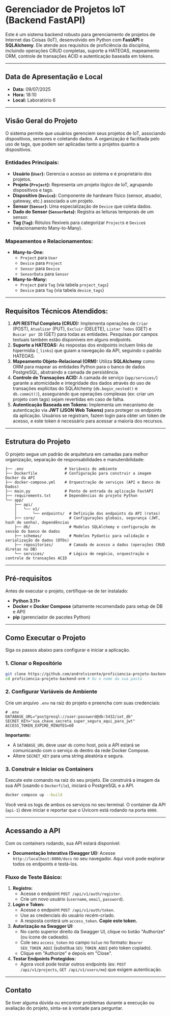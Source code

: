 # Gerenciador de Projetos IoT (Backend FastAPI)

Este é um sistema backend robusto para gerenciamento de projetos de Internet das Coisas (IoT), desenvolvido em Python com **FastAPI** e **SQLAlchemy**. Ele atende aos requisitos de proficiência da disciplina, incluindo operações CRUD completas, suporte a HATEOAS, mapeamento ORM, controle de transações ACID e autenticação baseada em tokens.

-----

## Data de Apresentação e Local

  * **Data:** 09/07/2025
  * **Hora:** 18:10
  * **Local:** Laboratório 6

-----

## Visão Geral do Projeto

O sistema permite que usuários gerenciem seus projetos de IoT, associando dispositivos, sensores e coletando dados. A organização é facilitada pelo uso de tags, que podem ser aplicadas tanto a projetos quanto a dispositivos.

### Entidades Principais:

  * **Usuário (`User`):** Gerencia o acesso ao sistema e é proprietário dos projetos.
  * **Projeto (`Project`):** Representa um projeto lógico de IoT, agrupando dispositivos e tags.
  * **Dispositivo (`Device`):** Componente de hardware físico (sensor, atuador, gateway, etc.) associado a um projeto.
  * **Sensor (`Sensor`):** Uma especialização de `Device` que coleta dados.
  * **Dado do Sensor (`SensorData`):** Registra as leituras temporais de um sensor.
  * **Tag (`Tag`):** Rótulos flexíveis para categorizar `Project`s e `Device`s (relacionamento Many-to-Many).

### Mapeamentos e Relacionamentos:

  * **Many-to-One:**
      * `Project` para `User`
      * `Device` para `Project`
      * `Sensor` para `Device`
      * `SensorData` para `Sensor`
  * **Many-to-Many:**
      * `Project` para `Tag` (via tabela `project_tags`)
      * `Device` para `Tag` (via tabela `device_tags`)

-----

## Requisitos Técnicos Atendidos:

1.  **API RESTful Completa (CRUD):** Implementa operações de `Criar` (POST), `Atualizar` (PUT), `Excluir` (DELETE), `Listar Todos` (GET) e `Buscar por ID` (GET) para todas as entidades. Pesquisas por campos textuais também estão disponíveis em alguns endpoints.
2.  **Suporte a HATEOAS:** As respostas dos endpoints incluem links de hipermídia (`_links`) que guiam a navegação da API, seguindo o padrão HATEOAS.
3.  **Mapeamento Objeto-Relacional (ORM):** Utiliza **SQLAlchemy** como ORM para mapear as entidades Python para o banco de dados PostgreSQL, abstraindo a camada de persistência.
4.  **Controle de Transações ACID:** A camada de serviço (`app/services/`) garante a atomicidade e integridade dos dados através do uso de transações explícitas do SQLAlchemy (`db.begin_nested()` e `db.commit()`), assegurando que operações complexas (ex: criar um projeto com tags) sejam revertidas em caso de falha.
5.  **Autenticação Baseada em Tokens:** Implementa um mecanismo de autenticação via **JWT (JSON Web Tokens)** para proteger os endpoints da aplicação. Usuários se registram, fazem login para obter um token de acesso, e este token é necessário para acessar a maioria dos recursos.

-----

## Estrutura do Projeto

O projeto segue um padrão de arquitetura em camadas para melhor organização, separação de responsabilidades e manutenibilidade:

```
├── .env                  # Variáveis de ambiente
├── Dockerfile            # Configuração para construir a imagem Docker da API
├── docker-compose.yml    # Orquestração de serviços (API e Banco de Dados)
├── main.py               # Ponto de entrada da aplicação FastAPI
├── requirements.txt      # Dependências do projeto Python
└── app/
    ├── api/
    │   └── v1/
    │       └── endpoints/  # Definição dos endpoints da API (rotas)
    ├── core/               # Configurações globais, segurança (JWT, hash de senha), dependências
    ├── db/                 # Modelos SQLAlchemy e configuração de sessão do banco de dados
    ├── schemas/            # Modelos Pydantic para validação e serialização de dados (DTOs)
    ├── repositories/       # Camada de acesso a dados (operações CRUD diretas no DB)
    └── services/           # Lógica de negócio, orquestração e controle de transações ACID
```

-----

## Pré-requisitos

Antes de executar o projeto, certifique-se de ter instalado:

  * **Python 3.11+**
  * **Docker** e **Docker Compose** (altamente recomendado para setup de DB e API)
  * **pip** (gerenciador de pacotes Python)

-----

## Como Executar o Projeto

Siga os passos abaixo para configurar e iniciar a aplicação.

### 1\. Clonar o Repositório

```bash
git clone https://github.com/andrelvicente/proficiencia-projeto-backend-orm.git
cd proficiencia-projeto-backend-orm # Ou o nome da sua pasta
```

### 2\. Configurar Variáveis de Ambiente

Crie um arquivo `.env` na raiz do projeto e preencha com suas credenciais:

```dotenv
# .env
DATABASE_URL="postgresql://user:password@db:5432/iot_db"
SECRET_KEY="sua_chave_secreta_super_segura_aqui_para_jwt"
ACCESS_TOKEN_EXPIRE_MINUTES=60
```

**Importante:**

  * A `DATABASE_URL` deve usar `db` como host, pois a API estará se comunicando com o serviço `db` dentro da rede Docker Compose.
  * Altere `SECRET_KEY` para uma string aleatória e segura.

### 3\. Construir e Iniciar os Containers

Execute este comando na raiz do seu projeto. Ele construirá a imagem da sua API (usando o `Dockerfile`), iniciará o PostgreSQL e a API.

```bash
docker compose up --build
```

Você verá os logs de ambos os serviços no seu terminal. O container da API (`api-1`) deve iniciar e reportar que o Uvicorn está rodando na porta `8000`.

-----

## Acessando a API

Com os containers rodando, sua API estará disponível:

  * **Documentação Interativa (Swagger UI):** Acesse `http://localhost:8000/docs` no seu navegador. Aqui você pode explorar todos os endpoints e testá-los.

### Fluxo de Teste Básico:

1.  **Registro:**
      * Acesse o endpoint `POST /api/v1/auth/register`.
      * Crie um novo usuário (`username`, `email`, `password`).
2.  **Login e Token:**
      * Acesse o endpoint `POST /api/v1/auth/token`.
      * Use as credenciais do usuário recém-criado.
      * A resposta conterá um `access_token`. **Copie este token.**
3.  **Autorização na Swagger UI:**
      * No canto superior direito da Swagger UI, clique no botão "Authorize" (ou ícone de cadeado).
      * Cole seu `access_token` no campo `Value` no formato: `Bearer SEU_TOKEN_AQUI` (substitua `SEU_TOKEN_AQUI` pelo token copiado).
      * Clique em "Authorize" e depois em "Close".
4.  **Testar Endpoints Protegidos:**
      * Agora você pode testar outros endpoints (ex: `POST /api/v1/projects`, `GET /api/v1/users/me`) que exigem autenticação.

-----

## Contato

Se tiver alguma dúvida ou encontrar problemas durante a execução ou avaliação do projeto, sinta-se à vontade para perguntar.